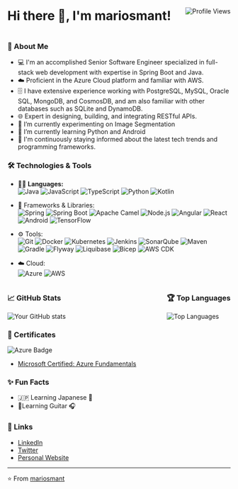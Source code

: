 <div style="display: flex; justify-content: space-between; align-items: center;">
  <div>
    <h1>Hi there 👋, I'm mariosmant!</h1>
  </div>
  <div style="display: flex; align-items: center; margin-left: 1rem;">
    <img src="https://komarev.com/ghpvc/?username=mariosmant&color=blue" alt="Profile Views" style="margin-left: 1rem;">
  </div>
</div>

### 📝 About Me
- 💻 I'm an accomplished Senior Software Engineer specialized in full-stack web development with expertise in Spring Boot and Java.
- ☁️ Proficient in the Azure Cloud platform and familiar with AWS.
- 🗄️ I have extensive experience working with PostgreSQL, MySQL, Oracle SQL, MongoDB, and CosmosDB, and am also familiar with other databases such as SQLite and DynamoDB.
- 🌐 Expert in designing, building, and integrating RESTful APIs.
- 🔭 I’m currently experimenting on Image Segmentation
- 🌱 I’m currently learning Python and Android
- 📰 I'm continuously staying informed about the latest tech trends and programming frameworks.

### 🛠️ Technologies & Tools
- 🧑‍💻 **Languages:**  
  ![Java](https://img.shields.io/badge/Java-ED8B00?style=for-the-badge&logo=java&logoColor=white)
  ![JavaScript](https://img.shields.io/badge/JavaScript-323330?style=for-the-badge&logo=javascript&logoColor=F7DF1E)
  ![TypeScript](https://img.shields.io/badge/TypeScript-007ACC?style=for-the-badge&logo=typescript&logoColor=white)
  ![Python](https://img.shields.io/badge/Python-3776AB?style=for-the-badge&logo=python&logoColor=white)
  ![Kotlin](https://img.shields.io/badge/Kotlin-0095D5?style=for-the-badge&logo=kotlin&logoColor=white)  

- 🧩 Frameworks & Libraries:  
  ![Spring](https://img.shields.io/badge/Spring-6DB33F?style=for-the-badge&logo=spring&logoColor=white)
  ![Spring Boot](https://img.shields.io/badge/Spring%20Boot-6DB33F?style=for-the-badge&logo=spring-boot&logoColor=white)
  ![Apache Camel](https://img.shields.io/badge/Apache%20Camel-E15718?style=for-the-badge&logo=apache-camel&logoColor=white)
  ![Node.js](https://img.shields.io/badge/Node.js-43853D?style=for-the-badge&logo=node-dot-js&logoColor=white)
  ![Angular](https://img.shields.io/badge/Angular-DD0031?style=for-the-badge&logo=angular&logoColor=white)
  ![React](https://img.shields.io/badge/React-20232A?style=for-the-badge&logo=react&logoColor=61DAFB)
  ![Android](https://img.shields.io/badge/Android-3DDC84?style=for-the-badge&logo=android&logoColor=white)
  ![TensorFlow](https://img.shields.io/badge/TensorFlow-FF6F00?style=for-the-badge&logo=tensorflow&logoColor=white)

- ⚙️ Tools:  
  ![Git](https://img.shields.io/badge/Git-F05032?style=for-the-badge&logo=git&logoColor=white)
  ![Docker](https://img.shields.io/badge/Docker-2496ED?style=for-the-badge&logo=docker&logoColor=white)
  ![Kubernetes](https://img.shields.io/badge/Kubernetes-326CE5?style=for-the-badge&logo=kubernetes&logoColor=white)
  ![Jenkins](https://img.shields.io/badge/Jenkins-D24939?style=for-the-badge&logo=jenkins&logoColor=white)
  ![SonarQube](https://img.shields.io/badge/SonarQube-4E9BCD?style=for-the-badge&logo=sonarqube&logoColor=white)
  ![Maven](https://img.shields.io/badge/Apache%20Maven-C71A36?style=for-the-badge&logo=apache-maven&logoColor=white)
  ![Gradle](https://img.shields.io/badge/Gradle-02303A?style=for-the-badge&logo=gradle&logoColor=white)
  ![Flyway](https://img.shields.io/badge/Flyway-CC0200?style=for-the-badge&logo=flyway&logoColor=white)
  ![Liquibase](https://img.shields.io/badge/Liquibase-2962FF?style=for-the-badge&logo=liquibase&logoColor=white)
  ![Bicep](https://img.shields.io/badge/Bicep-808080?style=for-the-badge&logo=bicep&logoColor=white)
  ![AWS CDK](https://img.shields.io/badge/AWS%20CDK-FF9900?style=for-the-badge&logo=amazon-aws&logoColor=white)

- ☁️ Cloud:  
  ![Azure](https://img.shields.io/badge/Microsoft%20Azure-0089D6?style=for-the-badge&logo=microsoft-azure&logoColor=white)
  ![AWS](https://img.shields.io/badge/Amazon%20AWS-232F3E?style=for-the-badge&logo=amazon-aws&logoColor=white)

<div style="display: flex; justify-content: space-between;">
  <div>
    <h3>📈 GitHub Stats</h3>
    <img src="https://github-readme-stats.vercel.app/api?username=mariosmant&show_icons=true&hide_title=true&count_private=true&include_all_commits=true&theme=dracula" alt="Your GitHub stats">
  </div>
  <div>
    <h3>🏆 Top Languages</h3>
    <img src="https://github-readme-stats.vercel.app/api/top-langs/?username=mariosmant&layout=compact&theme=dracula" alt="Top Languages">
  </div>
</div>

### 🥇 Certificates
![Azure Badge](https://img.shields.io/badge/Microsoft%20Azure-Certified-blue)
- [Microsoft Certified: Azure Fundamentals](https://learn.microsoft.com/api/credentials/share/en-us/mariosmant/E2E82D0FFAB16DA9)

### ✨ Fun Facts
- 🇯🇵 Learning Japanese 🏯
- 🎸Learning Guitar 🎧

### 🔗 Links
- [LinkedIn](https://linkedin.com/in/mariosmant)
- [Twitter](https://twitter.com/mariosmant)
- [Personal Website](https://www.mariosmant.com)

---
⭐️ From [mariosmant](https://github.com/mariosmant)
